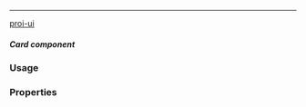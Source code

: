 ---

[proi-ui](https://github.com/specialdoom/proi-ui)

##### Card component

### Usage

### Properties

